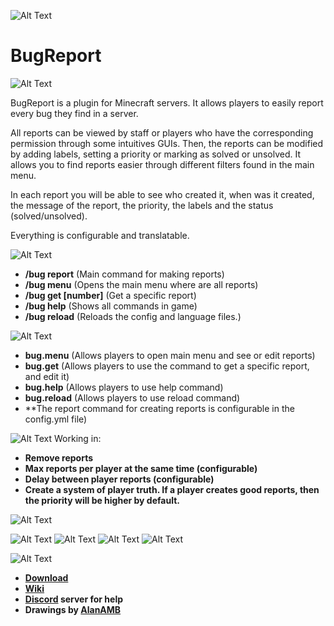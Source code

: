 ![Alt Text](https://i.imgur.com/W5Xo1Gk.jpeg)

# BugReport
![Alt Text](https://imgur.com/CywAsRU.jpeg)

BugReport is a plugin for Minecraft servers. It allows players to easily report every bug they find in a server.

All reports can be viewed by staff or players who have the corresponding permission through some intuitives GUIs. Then, the reports can be modified by adding labels, setting a priority or marking as solved or unsolved. It allows you to find reports easier through different filters found in the main menu.

In each report you will be able to see who created it, when was it created, the message of the report, the priority, the labels and the status (solved/unsolved).

Everything is configurable and translatable.


![Alt Text](https://imgur.com/XjgKiuQ.jpeg)
* **/bug report** (Main command for making reports)
* **/bug menu** (Opens the main menu where are all reports)
* **/bug get [number]** (Get a specific report)
* **/bug help** (Shows all commands in game)
* **/bug reload** (Reloads the config and language files.)

![Alt Text](https://imgur.com/a0bfSv2.jpeg)
* **bug.menu** (Allows players to open main menu and see or edit reports)
* **bug.get** (Allows players to use the command to get a specific report, and edit it)
* **bug.help** (Allows players to use help command)
* **bug.reload** (Allows players to use reload command)
* **The report command for creating reports is configurable in the config.yml file)

![Alt Text](https://imgur.com/DRRTgCd.jpeg)
Working in:
* **Remove reports**
* **Max reports per player at the same time (configurable)**
* **Delay between player reports (configurable)**
* **Create a system of player truth. If a player creates good reports, then the priority will be higher by default.**

![Alt Text](https://imgur.com/3CfID48.jpeg)

![Alt Text](https://imgur.com/F8yHdXg.jpeg)
![Alt Text](https://imgur.com/BBlbxQO.jpeg)
![Alt Text](https://imgur.com/KH0WA8o.jpeg)
![Alt Text](https://imgur.com/AOiXjDm.jpeg)

![Alt Text](https://imgur.com/DpYNtFC.jpeg)
* **[Download](https://www.spigotmc.org/resources/bugreport.93057/)**
* **[Wiki](https://github.com/MatiRosen/bugreport/wiki)**
* **[Discord](https://discord.gg/cvagVTztZZ) server for help**
* **Drawings by [AlanAMB](https://www.instagram.com/alanadmaba/)**
